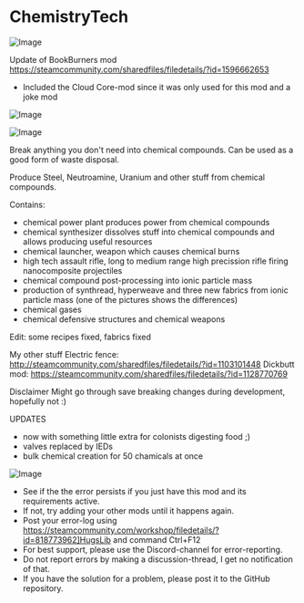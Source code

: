 # ChemistryTech

![Image](https://i.imgur.com/WAEzk68.png)

Update of BookBurners mod
https://steamcommunity.com/sharedfiles/filedetails/?id=1596662653

- Included the Cloud Core-mod since it was only used for this mod and a joke mod

![Image](https://i.imgur.com/7Gzt3Rg.png)

	
![Image](https://i.imgur.com/NOW7jU1.png)

Break anything you don't need into chemical compounds. Can be used as a good form of waste disposal.

Produce Steel, Neutroamine, Uranium and other stuff from chemical compounds.


Contains:
- chemical power plant produces power from chemical compounds
- chemical synthesizer dissolves stuff into chemical compounds and allows producing useful resources
- chemical launcher, weapon which causes chemical burns
- high tech assault rifle, long to medium range high precission rifle firing nanocomposite projectiles
- chemical compound post-processing into ionic particle mass
- production of synthread, hyperweave and three new fabrics from ionic particle mass (one of the pictures shows the differences)
- chemical gases
- chemical defensive structures and chemical weapons

Edit: some recipes fixed, fabrics fixed

My other stuff
Electric fence: http://steamcommunity.com/sharedfiles/filedetails/?id=1103101448
Dickbutt mod: https://steamcommunity.com/sharedfiles/filedetails/?id=1128770769


Disclaimer
Might go through save breaking changes during development, hopefully not :)

UPDATES
- now with something little extra for colonists digesting food ;)
- valves replaced by IEDs
- bulk chemical creation for 50 chamicals at once

![Image](https://i.imgur.com/Rs6T6cr.png)



-  See if the the error persists if you just have this mod and its requirements active.
-  If not, try adding your other mods until it happens again.
-  Post your error-log using https://steamcommunity.com/workshop/filedetails/?id=818773962]HugsLib and command Ctrl+F12
-  For best support, please use the Discord-channel for error-reporting.
-  Do not report errors by making a discussion-thread, I get no notification of that.
-  If you have the solution for a problem, please post it to the GitHub repository.



